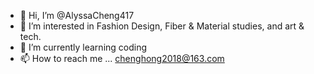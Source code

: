 - 👋 Hi, I’m @AlyssaCheng417
- 👀 I’m interested in Fashion Design, Fiber & Material studies, and art & tech.
- 🌱 I’m currently learning coding
- 📫 How to reach me ... chenghong2018@163.com
